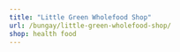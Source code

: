 ```yaml
---
title: "Little Green Wholefood Shop"
url: /bungay/little-green-wholefood-shop/
shop: health food
---
```

